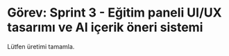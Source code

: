 # Görev: Sprint 3 - Eğitim paneli UI/UX tasarımı ve AI içerik öneri sistemi

Lütfen üretimi tamamla.
